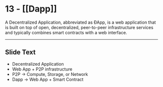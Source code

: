 # 13 - [[Dapp]]


A Decentralized Application, abbreviated as ÐApp, is a web application that is built on top of open, decentralized, peer-to-peer infrastructure services and typically combines smart contracts with a web interface.

---
## Slide Text
- Decentralized Application
- Web App + P2P infrastructure
- P2P -> Compute, Storage, or Network
- Dapp -> Web App + Smart Contract